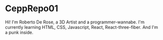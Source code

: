 # CeppRepo01
Hi! I'm Roberto De Rose, a 3D Artist and a programmer-wannabe.
I'm currently learning HTML, CSS, Javascript, React, React-three-fiber.
And I'm a punk inside.
